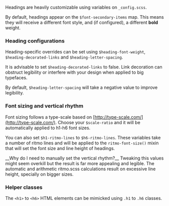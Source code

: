 Headings are heavily customizable using variables on `_config.scss`.

By default, headings appear on the `$font-secondary-items` map. This means they will receive a different font style, and (if configured), a different __bold__ weight.

### Heading configurations

Heading-specific overrides can be set using `$heading-font-weight`, 
`$heading-decorated-links` and `$heading-letter-spacing`.

It is advisable to set `$heading-decorated-links` to false. Link decoration can obstruct legibility or interfere with your design when applied to big typefaces.

By default, `$heading-letter-spacing` will take a negative value to improve legibility.

### Font sizing and vertical rhythm

Font sizing follows a type-scale based on [http://type-scale.com/](http://type-scale.com/). Choose your `$scale-ratio` and it will be automatically applied to h1-h6 font sizes.

You can also set `$h1-ritmo-lines` to `$h6-ritmo-lines`. These variables take a number of ritmo lines and will be applied to the `ritmo-font-size()` mixin that will set the font size and line height of headings.

<div class="alert alert--success">
__Why do I need to manually set the vertical rhythm?__  
Tweaking this values might seem overkill but the result is far more appealing and legible.
The automatic and arithmetic ritmo.scss calculations result on excessive line height, specially on bigger sizes.
</div>


### Helper classes

The `<h1>` to `<h6>` HTML elements can be mimicked using `.h1` to `.h6` classes.